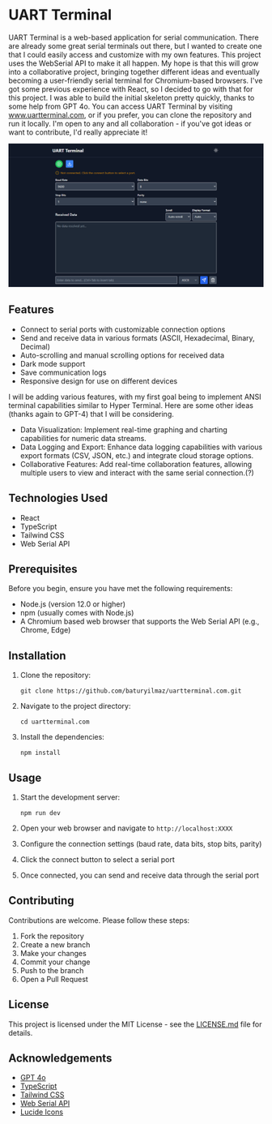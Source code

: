 # UART Terminal

UART Terminal is a web-based application for serial communication. There are already some great serial terminals out there, but I wanted to create one that I could easily access and customize with my own features. This project uses the WebSerial API to make it all happen.
My hope is that this will grow into a collaborative project, bringing together different ideas and eventually becoming a user-friendly serial terminal for Chromium-based browsers. I've got some previous experience with React, so I decided to go with that for this project. I was able to build the initial skeleton pretty quickly, thanks to some help from GPT 4o.
You can access UART Terminal by visiting www.uartterminal.com, or if you prefer, you can clone the repository and run it locally.
I'm open to any and all collaboration - if you've got ideas or want to contribute, I'd really appreciate it!

[![Watch the video](./assets/uartterminal.png)](./assets/uartterminal-video.mp4)

## Features

- Connect to serial ports with customizable connection options
- Send and receive data in various formats (ASCII, Hexadecimal, Binary, Decimal)
- Auto-scrolling and manual scrolling options for received data
- Dark mode support
- Save communication logs
- Responsive design for use on different devices

I will be adding various features, with my first goal being to implement ANSI terminal capabilities similar to Hyper Terminal. Here are some other ideas (thanks again to GPT-4) that I will be considering.

- Data Visualization: Implement real-time graphing and charting capabilities for numeric data streams.
- Data Logging and Export: Enhance data logging capabilities with various export formats (CSV, JSON, etc.) and integrate cloud storage options.
- Collaborative Features: Add real-time collaboration features, allowing multiple users to view and interact with the same serial connection.(?)

## Technologies Used

- React
- TypeScript
- Tailwind CSS
- Web Serial API

## Prerequisites

Before you begin, ensure you have met the following requirements:

- Node.js (version 12.0 or higher)
- npm (usually comes with Node.js)
- A Chromium based web browser that supports the Web Serial API (e.g., Chrome, Edge)

## Installation

1. Clone the repository:
   ```
   git clone https://github.com/baturyilmaz/uartterminal.com.git
   ```

2. Navigate to the project directory:
   ```
   cd uartterminal.com
   ```

3. Install the dependencies:
   ```
   npm install
   ```

## Usage

1. Start the development server:
   ```
   npm run dev
   ```

2. Open your web browser and navigate to `http://localhost:XXXX`

3. Configure the connection settings (baud rate, data bits, stop bits, parity)

4. Click the connect button to select a serial port

5. Once connected, you can send and receive data through the serial port

## Contributing

Contributions are welcome. Please follow these steps:

1. Fork the repository
2. Create a new branch
3. Make your changes
4. Commit your change
5. Push to the branch
6. Open a Pull Request

## License

This project is licensed under the MIT License - see the [LICENSE.md](LICENSE.md) file for details.

## Acknowledgements

- [GPT 4o](https://chatgpt.com/)
- [TypeScript](https://www.typescriptlang.org/)
- [Tailwind CSS](https://tailwindcss.com/)
- [Web Serial API](https://developer.mozilla.org/en-US/docs/Web/API/Web_Serial_API)
- [Lucide Icons](https://lucide.dev/)